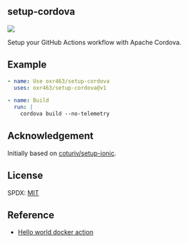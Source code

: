 ## setup-cordova

[![](https://github.com/oxr463/setup-cordova/workflows/CI/badge.svg)](https://github.com/oxr463/setup-cordova/actions)

Setup your GitHub Actions workflow with Apache Cordova.

## Example

```yaml
- name: Use oxr463/setup-cordova
  uses: oxr463/setup-cordova@v1

- name: Build
  run: |
    cordova build --no-telemetry
```

## Acknowledgement

Initially based on [coturiv/setup-ionic](https://github.com/coturiv/setup-ionic).

## License

SPDX: [MIT](LICENSE)

## Reference

- [Hello world docker action](https://github.com/actions/hello-world-docker-action)
